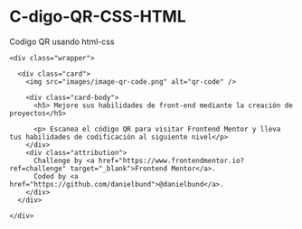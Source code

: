 # C-digo-QR-CSS-HTML
Codigo QR usando html-css
<!DOCTYPE html>
<html lang="en">

<head>
  <meta charset="UTF-8">
  <meta name="viewport" content="width=device-width, initial-scale=1.0">
  <link rel="icon" type="image/png" sizes="32x32" href="./images/favicon-32x32.png">
  <link rel="preconnect" href="https://fonts.googleapis.com">
  <link rel="preconnect" href="https://fonts.gstatic.com" crossorigin>
  <link href="https://fonts.googleapis.com/css2?family=Outfit:wght@400;700&display=swap" rel="stylesheet">
  <title>Frontend Mentor | QR code component</title>
  <link rel="stylesheet" href="assets/reset.css">
  <link rel="stylesheet" href="assets/main.css">
</head>

<body>

  <div class="container">

    <div class="wrapper">

      <div class="card">
        <img src="images/image-qr-code.png" alt="qr-code" />

        <div class="card-body">
          <h5> Mejore sus habilidades de front-end mediante la creación de proyectos</h5>
          
          <p> Escanea el código QR para visitar Frontend Mentor y lleva tus habilidades de codificación al siguiente nivel</p>
        </div>
        <div class="attribution">
          Challenge by <a href="https://www.frontendmentor.io?ref=challenge" target="_blank">Frontend Mentor</a>.
          Coded by <a href="https://github.com/danielbund">@danielbund</a>.
        </div>
      </div>

    </div>
  </div>
</body>

</html>

